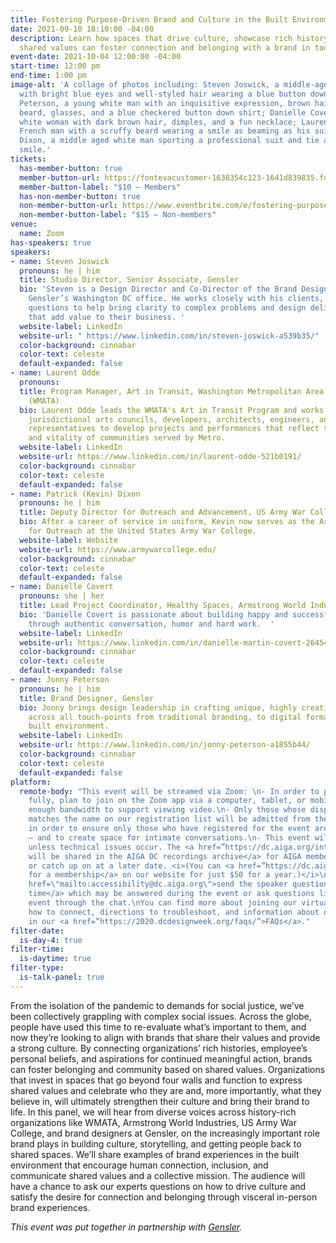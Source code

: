 ```yaml
---
title: Fostering Purpose-Driven Brand and Culture in the Built Environment
date: 2021-09-10 18:10:00 -04:00
description: Learn how spaces that drive culture, showcase rich history, and celebrate
  shared values can foster connection and belonging with a brand in today’s world.
event-date: 2021-10-04 12:00:00 -04:00
start-time: 12:00 pm
end-time: 1:00 pm
image-alt: 'A collage of photos including: Steven Joswick, a middle-aged white man
  with bright blue eyes and well-styled hair wearing a blue button down shirt; Jonny
  Peterson, a young white man with an inquisitive expression, brown hair, a brown
  beard, glasses, and a blue checkered button down shirt; Danielle Covert, a young
  white woman with dark brown hair, dimples, and a fun necklace; Laurent Odde, a middle-aged
  French man with a scruffy beard wearing a smile as beaming as his suit; and Kevin
  Dixon, a middle aged white man sporting a professional suit and tie and an approachable
  smile.'
tickets:
  has-member-button: true
  member-button-url: https://fontevacustomer-1638354c123-1641d839835.force.com/services/oauth2/authorize?client_id=3MVG9nthuDc9owbcOq7_07W.HriOQQPWTbMkrpOla.ajDQlTHf4_uby_mhwylcX.mJBU2O2SppTiZMS0J_HJd&response_type=code&redirect_uri=https://ikit.aiga.org/ikit_national_util/ikit-national-util-sso-redirect/&state=https%3A%2F%2Fdc.aiga.org%2F%3Fpost_type%3Dikit_event%26p%3D447800%26redirect_source%3Deventbrite_register
  member-button-label: "$10 — Members"
  has-non-member-button: true
  non-member-button-url: https://www.eventbrite.com/e/fostering-purpose-driven-brand-and-culture-in-the-built-environment-tickets-170371180788
  non-member-button-label: "$15 — Non-members"
venue:
  name: Zoom
has-speakers: true
speakers:
- name: Steven Joswick
  pronouns: he | him
  title: Studio Director, Senior Associate, Gensler
  bio: 'Steven is a Design Director and Co-Director of the Brand Design studio in
    Gensler’s Washington DC office. He works closely with his clients, asking hard
    questions to help bring clarity to complex problems and design delightful experiences
    that add value to their business. '
  website-label: LinkedIn
  website-url: " https://www.linkedin.com/in/steven-joswick-a539b35/"
  color-background: cinnabar
  color-text: celeste
  default-expanded: false
- name: Laurent Odde
  pronouns: 
  title: Program Manager, Art in Transit, Washington Metropolitan Area Transit Authority
    (WMATA)
  bio: Laurent Odde leads the WMATA's Art in Transit Program and works with artists,
    jurisdictional arts councils, developers, architects, engineers, and community
    representatives to develop projects and performances that reflect the spirit
    and vitality of communities served by Metro.
  website-label: LinkedIn
  website-url: https://www.linkedin.com/in/laurent-odde-521b0191/
  color-background: cinnabar
  color-text: celeste
  default-expanded: false
- name: Patrick (Kevin) Dixon
  pronouns: he | him
  title: Deputy Director for Outreach and Advancement, US Army War College
  bio: After a career of service in uniform, Kevin now serves as the Assistant Commandant
    for Outreach at the United States Army War College.
  website-label: Website
  website-url: https://www.armywarcollege.edu/
  color-background: cinnabar
  color-text: celeste
  default-expanded: false
- name: Danielle Covert
  pronouns: she | her
  title: Lead Project Coordinator, Healthy Spaces, Armstrong World Industries
  bio: 'Danielle Covert is passionate about building happy and successful teams,
    through authentic conversation, humor and hard work.  '
  website-label: LinkedIn
  website-url: https://www.linkedin.com/in/danielle-martin-covert-264549169/
  color-background: cinnabar
  color-text: celeste
  default-expanded: false
- name: Jonny Peterson
  pronouns: he | him
  title: Brand Designer, Gensler
  bio: Jonny brings design leadership in crafting unique, highly creative solutions
    across all touch-points from traditional branding, to digital formats, to the
    built environment.
  website-label: LinkedIn
  website-url: https://www.linkedin.com/in/jonny-peterson-a1855b44/
  color-background: cinnabar
  color-text: celeste
  default-expanded: false
platform:
  remote-body: "This event will be streamed via Zoom: \n- In order to participate
    fully, plan to join on the Zoom app via a computer, tablet, or mobile device with
    enough bandwidth to support viewing video.\n- Only those whose display name fully
    matches the name on our registration list will be admitted from the waiting room,
    in order to ensure only those who have registered for the event are able to attend
    — and to create space for intimate conversations.\n- This event will be recorded
    unless technical issues occur. The <a href=”https://dc.aiga.org/introducing-the-aiga-dc-event-recordings-archive/”>recordings
    will be shared in the AIGA DC recordings archive</a> for AIGA members to rewatch
    or catch up on at a later date. <i>(You can <a href=”https://dc.aiga.org/membership/membership-rates/”>register
    for a membership</a> on our website for just $50 for a year.)</i>\n- You can <a
    href=\"mailto:accessibility@dc.aiga.org\">send the speaker questions ahead of
    time</a> which may be answered during the event or ask questions live during the
    event through the chat.\nYou can find more about joining our virtual events, including
    how to connect, directions to troubleshoot, and information about our refund policy
    in our <a href=”https://2020.dcdesignweek.org/faqs/”>FAQs</a>."
filter-date:
  is-day-4: true
filter-time:
  is-daytime: true
filter-type:
  is-talk-panel: true
---
```


From the isolation of the pandemic to demands for social justice, we’ve been collectively grappling with complex social issues. Across the globe, people have used this time to re-evaluate what’s important to them, and now they’re looking to align with brands that share their values and provide a strong culture. By connecting organizations’ rich histories, employee’s personal beliefs, and aspirations for continued meaningful action, brands can foster belonging and community based on shared values. Organizations that invest in spaces that go beyond four walls and function to express shared values and celebrate who they are and, more importantly, what they believe in, will ultimately strengthen their culture and bring their brand to life. In this panel, we will hear from diverse voices across history-rich organizations like WMATA, Armstrong World Industries, US Army War College, and brand designers at Gensler, on the increasingly important role brand plays in building culture, storytelling, and getting people back to shared spaces. We’ll share examples of brand experiences in the built environment that encourage human connection, inclusion, and communicate shared values and a collective mission. The audience will have a chance to ask our experts questions on how to drive culture and satisfy the desire for connection and belonging through visceral in-person brand experiences. 

<i>This event was put together in partnership with <a href="https://www.gensler.com/">Gensler</a>.</i>
